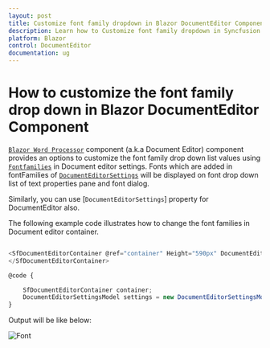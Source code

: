 ```yaml
---
layout: post
title: Customize font family dropdown in Blazor DocumentEditor Component | Syncfusion
description: Learn how to Customize font family dropdown in Syncfusion Blazor DocumentEditor component and much more.
platform: Blazor
control: DocumentEditor
documentation: ug
---
```


# How to customize the font family drop down in Blazor DocumentEditor Component

[`Blazor Word Processor`](https://www.syncfusion.com/blazor-components/blazor-word-processor) component (a.k.a Document Editor) component provides an options to customize the font family drop down list values using [`Fontfamilies`](https://help.syncfusion.com/cr/blazor/Syncfusion.Blazor.DocumentEditor.DocumentEditorSettingsModel.html#Syncfusion_Blazor_DocumentEditor_DocumentEditorSettingsModel_FontFamilies) in Document editor settings. Fonts which are added in fontFamilies of [`DocumentEditorSettings`](https://help.syncfusion.com/cr/blazor/Syncfusion.Blazor.DocumentEditor.SfDocumentEditorContainer.html#Syncfusion_Blazor_DocumentEditor_SfDocumentEditorContainer_DocumentEditorSettings) will be displayed on font drop down list of text properties pane and font dialog.

Similarly, you can use [`DocumentEditorSettings`] property for DocumentEditor also.

The following example code illustrates how to change the font families in Document editor container.

```typescript

<SfDocumentEditorContainer @ref="container" Height="590px" DocumentEditorSettings="settings">
</SfDocumentEditorContainer>

@code {

    SfDocumentEditorContainer container;
    DocumentEditorSettingsModel settings = new DocumentEditorSettingsModel() { FontFamilies = new string[4]{"Algerian","Arial","Calibri","Windings" } };
}
```

Output will be like below:

![Font](../images/font-family.png)